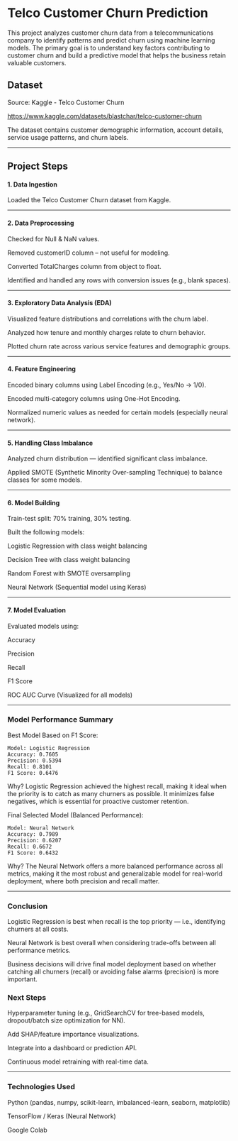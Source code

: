 # Telco Customer Churn Prediction
This project analyzes customer churn data from a telecommunications company to identify patterns and predict churn using machine learning models. The primary goal is to understand key factors contributing to customer churn and build a predictive model that helps the business retain valuable customers.

## Dataset
Source: Kaggle - Telco Customer Churn

https://www.kaggle.com/datasets/blastchar/telco-customer-churn

The dataset contains customer demographic information, account details, service usage patterns, and churn labels.

---
## Project Steps

#### 1. Data Ingestion

Loaded the Telco Customer Churn dataset from Kaggle.

---

#### 2. Data Preprocessing

Checked for Null & NaN values.

Removed customerID column – not useful for modeling.

Converted TotalCharges column from object to float.

Identified and handled any rows with conversion issues (e.g., blank spaces).

---

#### 3. Exploratory Data Analysis (EDA)

Visualized feature distributions and correlations with the churn label.

Analyzed how tenure and monthly charges relate to churn behavior.

Plotted churn rate across various service features and demographic groups.

---

#### 4. Feature Engineering

Encoded binary columns using Label Encoding (e.g., Yes/No → 1/0).

Encoded multi-category columns using One-Hot Encoding.

Normalized numeric values as needed for certain models (especially neural network).

---

#### 5. Handling Class Imbalance

Analyzed churn distribution — identified significant class imbalance.

Applied SMOTE (Synthetic Minority Over-sampling Technique) to balance classes for some models.

---

#### 6. Model Building

Train-test split: 70% training, 30% testing.

Built the following models:

Logistic Regression with class weight balancing

Decision Tree with class weight balancing

Random Forest with SMOTE oversampling

Neural Network (Sequential model using Keras)

---

#### 7. Model Evaluation
Evaluated models using:

Accuracy

Precision

Recall

F1 Score

ROC AUC Curve (Visualized for all models)

---

### Model Performance Summary

Best Model Based on F1 Score:

```
Model: Logistic Regression
Accuracy: 0.7605
Precision: 0.5394
Recall: 0.8101
F1 Score: 0.6476
```

Why? Logistic Regression achieved the highest recall, making it ideal when the priority is to catch as many churners as possible. It minimizes false negatives, which is essential for proactive customer retention.


Final Selected Model (Balanced Performance):

```
Model: Neural Network
Accuracy: 0.7989
Precision: 0.6207
Recall: 0.6672
F1 Score: 0.6432
```

Why? The Neural Network offers a more balanced performance across all metrics, making it the most robust and generalizable model for real-world deployment, where both precision and recall matter.

----

### Conclusion

Logistic Regression is best when recall is the top priority — i.e., identifying churners at all costs.

Neural Network is best overall when considering trade-offs between all performance metrics.

Business decisions will drive final model deployment based on whether catching all churners (recall) or avoiding false alarms (precision) is more important.

### Next Steps

Hyperparameter tuning (e.g., GridSearchCV for tree-based models, dropout/batch size optimization for NN).

Add SHAP/feature importance visualizations.

Integrate into a dashboard or prediction API.

Continuous model retraining with real-time data.

---

### Technologies Used

Python (pandas, numpy, scikit-learn, imbalanced-learn, seaborn, matplotlib)

TensorFlow / Keras (Neural Network)

Google Colab

